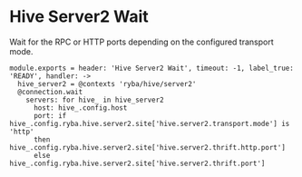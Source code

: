 
# Hive Server2 Wait

Wait for the RPC or HTTP ports depending on the configured transport mode.

    module.exports = header: 'Hive Server2 Wait', timeout: -1, label_true: 'READY', handler: ->
      hive_server2 = @contexts 'ryba/hive/server2'
      @connection.wait
        servers: for hive_ in hive_server2
          host: hive_.config.host
          port: if hive_.config.ryba.hive.server2.site['hive.server2.transport.mode'] is 'http'
          then hive_.config.ryba.hive.server2.site['hive.server2.thrift.http.port']
          else hive_.config.ryba.hive.server2.site['hive.server2.thrift.port']
